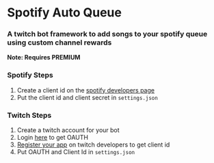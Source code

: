 # Spotify Auto Queue

### A twitch bot framework to add songs to your spotify queue using custom channel rewards
**Note: Requires PREMIUM**

### Spotify Steps
1. Create a client id on the [spotify developers page](https://developer.spotify.com/dashboard/applications)
2. Put the client id and client secret in `settings.json`

### Twitch Steps
1. Create a twitch account for your bot
2. Login [here](https://twitchapps.com/tmi/) to get OAUTH
3. [Register your app](https://dev.twitch.tv/dashboard/apps/create) on twitch developers to get client id
4. Put OAUTH and Client Id in `settings.json`
